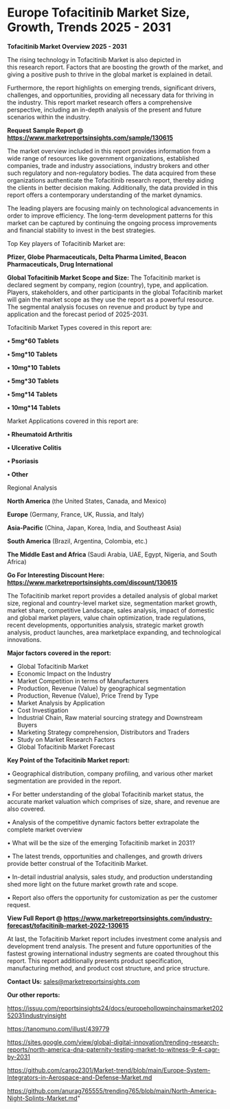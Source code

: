  # Europe Tofacitinib Market Size, Growth, Trends 2025 - 2031

<Strong> Tofacitinib Market Overview 2025 - 2031</strong>

The rising technology in Tofacitinib Market is also depicted in this research report. Factors that are boosting the growth of the market, and giving a positive push to thrive in the global market is explained in detail.

Furthermore, the report highlights on emerging trends, significant drivers, challenges, and opportunities, providing all necessary data for thriving in the industry. This report market research offers a comprehensive perspective, including an in-depth analysis of the present and future scenarios within the industry.

<strong>Request Sample Report @ <a href=https://www.marketreportsinsights.com/sample/130615>https://www.marketreportsinsights.com/sample/130615</a></strong>

The market overview included in this report provides information from a wide range of resources like government organizations, established companies, trade and industry associations, industry brokers and other such regulatory and non-regulatory bodies. The data acquired from these organizations authenticate the Tofacitinib research report, thereby aiding the clients in better decision making. Additionally, the data provided in this report offers a contemporary understanding of the market dynamics.

The leading players are focusing mainly on technological advancements in order to improve efficiency. The long-term development patterns for this market can be captured by continuing the ongoing process improvements and financial stability to invest in the best strategies.

Top Key players of Tofacitinib Market are:

<strong>Pfizer, Globe Pharmaceuticals, Delta Pharma Limited, Beacon Pharmaceuticals, Drug International</strong>

<strong><b>Global Tofacitinib Market Scope and Size:</b></strong>
The Tofacitinib market is declared segment by company, region (country), type, and application. Players, stakeholders, and other participants in the global Tofacitinib market will gain the market scope as they use the report as a powerful resource. The segmental analysis focuses on revenue and product by type and application and the forecast period of 2025-2031.

Tofacitinib Market Types covered in this report are:

<strong>• 5mg*60 Tablets

• 5mg*10 Tablets

• 10mg*10 Tablets

• 5mg*30 Tablets

• 5mg*14 Tablets

• 10mg*14 Tablets</strong>

Market Applications covered in this report are:

<strong>• Rheumatoid Arthritis

• Ulcerative Colitis

• Psoriasis

• Other</strong> 

Regional Analysis

<strong>North America</strong> (the United States, Canada, and Mexico)

<strong>Europe</strong> (Germany, France, UK, Russia, and Italy)

<strong>Asia-Pacific</strong> (China, Japan, Korea, India, and Southeast Asia)

<strong>South America</strong> (Brazil, Argentina, Colombia, etc.)

<strong>The Middle East and Africa</strong> (Saudi Arabia, UAE, Egypt, Nigeria, and South Africa)

<strong>Go For Interesting Discount Here: <a href=https://www.marketreportsinsights.com/discount/130615>https://www.marketreportsinsights.com/discount/130615</a></strong>

The Tofacitinib market report provides a detailed analysis of global market size, regional and country-level market size, segmentation market growth, market share, competitive Landscape, sales analysis, impact of domestic and global market players, value chain optimization, trade regulations, recent developments, opportunities analysis, strategic market growth analysis, product launches, area marketplace expanding, and technological innovations.

<strong><b>Major factors covered in the report:</b></strong>
<ul>
  <li>Global Tofacitinib Market </li>
  <li>Economic Impact on the Industry</li>
  <li>Market Competition in terms of Manufacturers</li>
  <li>Production, Revenue (Value) by geographical segmentation</li>
  <li>Production, Revenue (Value), Price Trend by Type</li>
  <li>Market Analysis by Application</li>
  <li>Cost Investigation</li>
  <li>Industrial Chain, Raw material sourcing strategy and Downstream Buyers</li>
  <li>Marketing Strategy comprehension, Distributors and Traders</li>
  <li>Study on Market Research Factors</li>
  <li>Global Tofacitinib Market Forecast</li>
</ul>

<strong><b>Key Point of the Tofacitinib Market report:</b></strong>

• Geographical distribution, company profiling, and various other market segmentation are provided in the report.

• For better understanding of the global Tofacitinib market status, the accurate market valuation which comprises of size, share, and revenue are also covered.

• Analysis of the competitive dynamic factors better extrapolate the complete market overview

• What will be the size of the emerging Tofacitinib market in 2031?

• The latest trends, opportunities and challenges, and growth drivers provide better construal of the Tofacitinib Market.

• In-detail industrial analysis, sales study, and production understanding shed more light on the future market growth rate and scope.

• Report also offers the opportunity for customization as per the customer request.

<strong><b>View Full Report @ <a href=https://www.marketreportsinsights.com/industry-forecast/tofacitinib-market-2022-130615>https://www.marketreportsinsights.com/industry-forecast/tofacitinib-market-2022-130615</a></b></strong>


At last, the Tofacitinib Market report includes investment come analysis and development trend analysis. The present and future opportunities of the fastest growing international industry segments are coated throughout this report. This report additionally presents product specification, manufacturing method, and product cost structure, and price structure.

<strong>Contact Us:</strong>
sales@marketreportsinsights.com

<strong>Our other reports:</strong>

<a href=https://issuu.com/reportsinsights24/docs/europehollowpinchainsmarket20252031industryinsight>https://issuu.com/reportsinsights24/docs/europehollowpinchainsmarket20252031industryinsight</a>

<a href=https://tanomuno.com/illust/439779>https://tanomuno.com/illust/439779</a>

<a href=https://sites.google.com/view/global-digital-innovation/trending-research-reports/north-america-dna-paternity-testing-market-to-witness-9-4-cagr-by-2031>https://sites.google.com/view/global-digital-innovation/trending-research-reports/north-america-dna-paternity-testing-market-to-witness-9-4-cagr-by-2031</a>

<a href=https://github.com/cargo2301/Market-trend/blob/main/Europe-System-Integrators-in-Aerospace-and-Defense-Market.md>https://github.com/cargo2301/Market-trend/blob/main/Europe-System-Integrators-in-Aerospace-and-Defense-Market.md</a>

<a href=https://github.com/anurag765555/trending765/blob/main/North-America-Night-Splints-Market.md>https://github.com/anurag765555/trending765/blob/main/North-America-Night-Splints-Market.md</a>"
